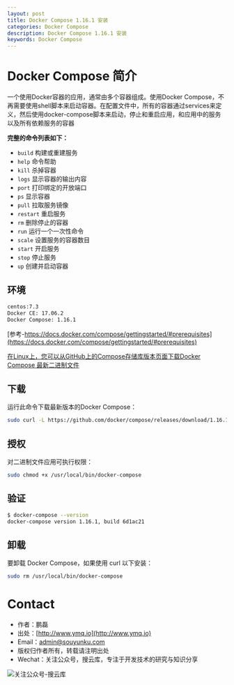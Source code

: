 ```yaml
---
layout: post
title: Docker Compose 1.16.1 安装
categories: Docker Compose
description: Docker Compose 1.16.1 安装
keywords: Docker Compose
---
```


# Docker Compose 简介

一个使用Docker容器的应用，通常由多个容器组成。使用Docker Compose，不再需要使用shell脚本来启动容器。在配置文件中，所有的容器通过services来定义，然后使用docker-compose脚本来启动，停止和重启应用，和应用中的服务以及所有依赖服务的容器

**完整的命令列表如下：**

- `build` 构建或重建服务
- `help` 命令帮助
- `kill` 杀掉容器
- `logs` 显示容器的输出内容
- `port` 打印绑定的开放端口
- `ps` 显示容器
- `pull` 拉取服务镜像
- `restart` 重启服务
- `rm` 删除停止的容器
- `run` 运行一个一次性命令
- `scale` 设置服务的容器数目
- `start` 开启服务
- `stop` 停止服务
- `up` 创建并启动容器


## 环境

```sh
centos:7.3  
Docker CE: 17.06.2
Docker Compose: 1.16.1
```

[参考-https://docs.docker.com/compose/gettingstarted/#prerequisites](https://docs.docker.com/compose/gettingstarted/#prerequisites)



[在Linux上，您可以从GitHub上的Compose存储库版本页面下载Docker Compose 最新二进制文件](https://github.com/docker/compose/releases)

## 下载

运行此命令下载最新版本的Docker Compose：

```sh
sudo curl -L https://github.com/docker/compose/releases/download/1.16.1/docker-compose-`uname -s`-`uname -m` -o /usr/local/bin/docker-compose
```

## 授权

对二进制文件应用可执行权限：

```sh
sudo chmod +x /usr/local/bin/docker-compose
```

## 验证

```sh
$ docker-compose --version
docker-compose version 1.16.1, build 6d1ac21
```

## 卸载

要卸载 Docker Compose，如果使用 curl 以下安装：
 
```sh
sudo rm /usr/local/bin/docker-compose
```


# Contact

 - 作者：鹏磊  
 - 出处：[http://www.ymq.io](http://www.ymq.io)  
 - Email：[admin@souyunku.com](admin@souyunku.com)  
 - 版权归作者所有，转载请注明出处
 - Wechat：关注公众号，搜云库，专注于开发技术的研究与知识分享
 
![关注公众号-搜云库](http://www.ymq.io/images/souyunku.png "搜云库")




